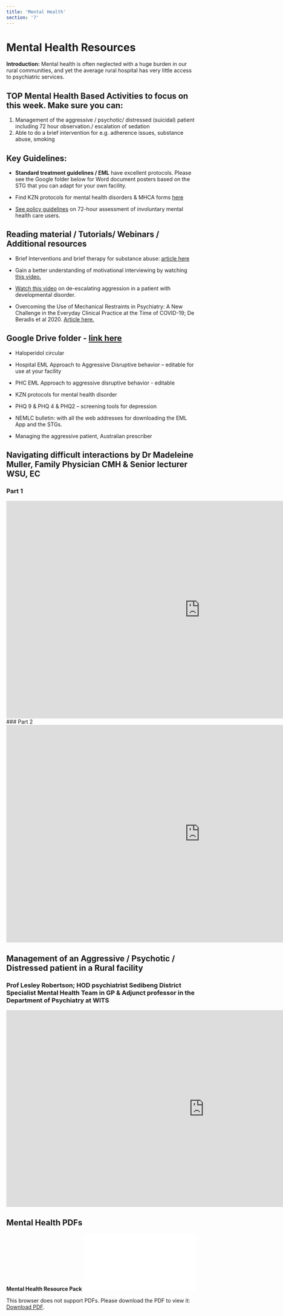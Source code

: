 ```yaml
---
title: 'Mental Health'
section: '7'
---
```


# Mental Health Resources

**Introduction:** Mental health is often neglected with a huge burden in our rural communities, and yet the average rural hospital has very little access to psychiatric services. 

## TOP Mental Health Based Activities to focus on this week. Make sure you can:

1. Management of the aggressive / psychotic/ distressed (suicidal) patient including 72 hour observation./ escalation of sedation
2. Able to do a brief intervention for e.g. adherence issues, substance abuse, smoking 

## Key Guidelines:

* **Standard treatment guidelines / EML** have excellent protocols. Please see the Google folder below for Word document posters based on the STG that you can adapt for your own facility.

* Find KZN protocols for mental health disorders & MHCA forms [here](http://www.kznhealth.gov.za/townhill/forms.htm)

* [See policy guidelines](https://www.knowledgehub.org.za/system/files/elibdownloads/2019-07/Policy%2520guideline%2520on%252072-hour%2520assessment%2520of%2520involuntary%2520mental%2520health%2520care%2520users.pdf) on 72-hour assessment of involuntary mental health care users.

## Reading material / Tutorials/ Webinars / Additional resources

* Brief Interventions and brief therapy for substance abuse: [article here](https://store.samhsa.gov/sites/default/files/d7/priv/sma12-3952.pdf) 

* Gain a better understanding of motivational interviewing by watching [this video.](https://en.motivationalinterviewing.org/understanding-motivational-interviewing)

* [Watch this video](https://youtu.be/5GuydLt59vs) on de-escalating aggression in a patient with developmental disorder. 

* Overcoming the Use of Mechanical Restraints in Psychiatry: A New Challenge in the Everyday Clinical Practice at the Time of COVID-19; De Beradis et al 2020. [Article here.](https://www.ncbi.nlm.nih.gov/pmc/articles/PMC7700144/pdf/jcm-09-03774.pdf)

## Google Drive folder - [link here](https://drive.google.com/drive/folders/1tK_mI1fNGUvh6o1BCKztkndY4jQqo3On?usp=sharing)

* Haloperidol circular

* Hospital EML Approach to Aggressive Disruptive behavior – editable for use at your facility

* PHC EML Approach to aggressive disruptive behavior - editable

* KZN protocols for mental health disorder

* PHQ 9 & PHQ 4 & PHQ2 – screening tools for depression 

* NEMLC bulletin: with all the web addresses for downloading the EML App and the STGs. 

* Managing the aggressive patient, Australian prescriber


## Navigating difficult interactions by Dr Madeleine Muller, Family Physician CMH & Senior lecturer WSU, EC
### Part 1
<iframe width="1024" height="576" src="https://www.youtube.com/embed/JgylbNttvCI?list=PLBS4k3o3cGeYG5uyRuaD9W5rt6JWzWJ62" title="RO2022 Navigating difficult interactions: Part 1 Anatomy of Stress; Dr Muller" frameborder="0" allow="accelerometer; autoplay; clipboard-write; encrypted-media; gyroscope; picture-in-picture" allowfullscreen></iframe>
### Part 2
<iframe width="1024" height="576" src="https://www.youtube.com/embed/UYwjqKP9cyY?list=PLBS4k3o3cGeYG5uyRuaD9W5rt6JWzWJ62" title="RO2022 Navigating difficult interactions: Part 2 Advanced Tools; Dr Muller" frameborder="0" allow="accelerometer; autoplay; clipboard-write; encrypted-media; gyroscope; picture-in-picture" allowfullscreen></iframe>


## Management of an Aggressive / Psychotic / Distressed patient in a Rural facility
### Prof Lesley Robertson; HOD psychiatrist Sedibeng District Specialist Mental Health Team in GP & Adjunct professor in the Department of Psychiatry at WITS
<iframe width="1045" height="521" src="https://www.youtube.com/embed/5lZu53p8uO0" title="RO2022 Approach to the Aggressive patient; Prof Robertson" frameborder="0" allow="accelerometer; autoplay; clipboard-write; encrypted-media; gyroscope; picture-in-picture" allowfullscreen></iframe>


## Mental Health PDFs
**Mental Health Resource Pack**
<object data="/pdfs/PORTAL/mental-health/RO2022 Mental Health Resource Pack.pdf" type="application/pdf" width="100%" height="800px">
    <embed src="/pdfs/PORTAL/mental-health/RO2022 Mental Health Resource Pack.pdf">
        <p>This browser does not support PDFs. Please download the PDF to view it: <a href="/pdfs/PORTAL/mental-health/RO2022 Mental Health Resource Pack.pdf">Download PDF</a>.</p>
    </embed>
</object> 


<!--
    This is a comment and is not displayed on the website. Do not alter this text between arrows (->).
    To change the content in this file, simply retype/ copy+paste any text above, as you would in a normal text file/ word document.

    Do not change the "title:" title, or the ---. Only change the text inside '' for that section.

    The hashtag ( # ) symbols followed by a space and then text show a heading. The more #s you have, the smaller/"less important" the heading. You can add up to 6 # but we suggest max 4 #. make sure each heading is on a separate line.

    The text surrounded by double  stars ( ** ) with no space show bold text.

    <iframe> is the code for a youtube video. To link a youtube video, go onto youtube, right click on the video when watching it, and select **"Copy embed code"**, paste what you copied EXACTLY into the markdown file. OR, watch this tutorial: https://www.youtube.com/watch?v=vGHrJDmepI0 

    PDF of a learning portal page:
    
    <object data="/pdfs/PORTAL/[FILE PATH TO YOUR PDF]" type="application/pdf" width="100%" height="800px">
        <embed src="/pdfs/PORTAL/[FILE PATH TO YOUR PDF]">
            <p>This browser does not support PDFs. Please download the PDF to view it: <a href="/pdfs/PORTAL/[FILE PATH TO YOUR PDF]">Download PDF</a>.</p>
        </embed>
    </object> 

    Please refer to the "HOW TO USE" or "HOW TO USE SHORT" files for more information.
 -->